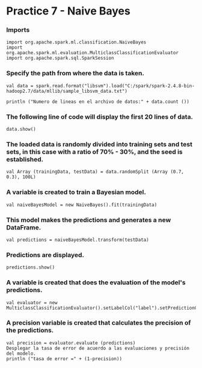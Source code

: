 # Practice 7 - Naive Bayes

### Imports 

    import org.apache.spark.ml.classification.NaiveBayes
    import org.apache.spark.ml.evaluation.MulticlassClassificationEvaluator
    import org.apache.spark.sql.SparkSession 

### Specify the path from where the data is taken.
    
    val data = spark.read.format("libsvm").load("C:/spark/spark-2.4.8-bin-hadoop2.7/data/mllib/sample_libsvm_data.txt")
    
    println ("Numero de lineas en el archivo de datos:" + data.count ())

### The following line of code will display the first 20 lines of data.
    
    data.show()

### The loaded data is randomly divided into training sets and test sets, in this case with a ratio of 70% - 30%, and the seed is established.
    
    val Array (trainingData, testData) = data.randomSplit (Array (0.7, 0.3), 100L)

### A variable is created to train a Bayesian model.

    val naiveBayesModel = new NaiveBayes().fit(trainingData)

### This model makes the predictions and generates a new DataFrame.

    val predictions = naiveBayesModel.transform(testData)

### Predictions are displayed.

    predictions.show()

### A variable is created that does the evaluation of the model's predictions.

    val evaluator = new MulticlassClassificationEvaluator().setLabelCol("label").setPredictionCol("prediction").setMetricName("accuracy")

### A precision variable is created that calculates the precision of the predictions.

    val precision = evaluator.evaluate (predictions)
    Desplegar la tasa de error de acuerdo a las evaluaciones y precisión del modelo.
    println ("tasa de error =" + (1-precision))

